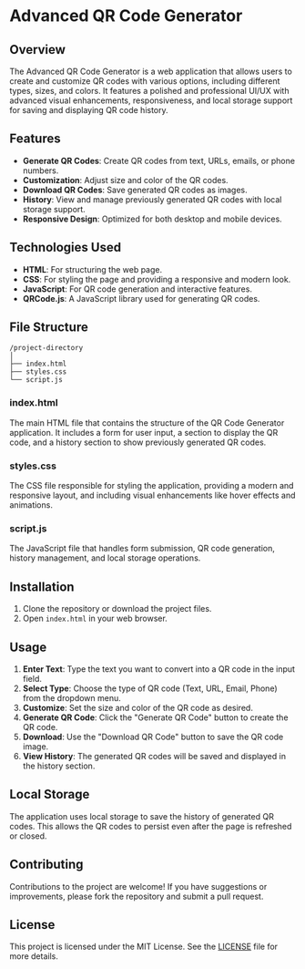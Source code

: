 # Advanced QR Code Generator

## Overview

The Advanced QR Code Generator is a web application that allows users to create and customize QR codes with various options, including different types, sizes, and colors. It features a polished and professional UI/UX with advanced visual enhancements, responsiveness, and local storage support for saving and displaying QR code history.

## Features

- **Generate QR Codes**: Create QR codes from text, URLs, emails, or phone numbers.
- **Customization**: Adjust size and color of the QR codes.
- **Download QR Codes**: Save generated QR codes as images.
- **History**: View and manage previously generated QR codes with local storage support.
- **Responsive Design**: Optimized for both desktop and mobile devices.

## Technologies Used

- **HTML**: For structuring the web page.
- **CSS**: For styling the page and providing a responsive and modern look.
- **JavaScript**: For QR code generation and interactive features.
- **QRCode.js**: A JavaScript library used for generating QR codes.

## File Structure

```
/project-directory
│
├── index.html
├── styles.css
└── script.js
```

### index.html

The main HTML file that contains the structure of the QR Code Generator application. It includes a form for user input, a section to display the QR code, and a history section to show previously generated QR codes.

### styles.css

The CSS file responsible for styling the application, providing a modern and responsive layout, and including visual enhancements like hover effects and animations.

### script.js

The JavaScript file that handles form submission, QR code generation, history management, and local storage operations.

## Installation

1. Clone the repository or download the project files.
2. Open `index.html` in your web browser.

## Usage

1. **Enter Text**: Type the text you want to convert into a QR code in the input field.
2. **Select Type**: Choose the type of QR code (Text, URL, Email, Phone) from the dropdown menu.
3. **Customize**: Set the size and color of the QR code as desired.
4. **Generate QR Code**: Click the "Generate QR Code" button to create the QR code.
5. **Download**: Use the "Download QR Code" button to save the QR code image.
6. **View History**: The generated QR codes will be saved and displayed in the history section.

## Local Storage

The application uses local storage to save the history of generated QR codes. This allows the QR codes to persist even after the page is refreshed or closed.

## Contributing

Contributions to the project are welcome! If you have suggestions or improvements, please fork the repository and submit a pull request.

## License

This project is licensed under the MIT License. See the [LICENSE](LICENSE) file for more details.
